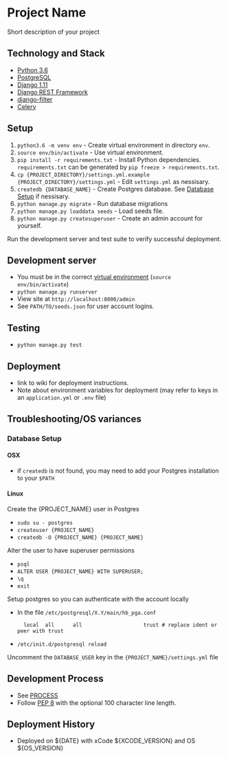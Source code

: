 # Project Name

Short description of your project

## Technology and Stack
 - [Python 3.6](https://www.python.org/downloads/release/python-365/)
 - [PostgreSQL](https://www.postgresql.org/)
 - [Django 1.11](https://docs.djangoproject.com/en/1.11/)
 - [Django REST Framework](http://www.django-rest-framework.org/)
 - [django-filter](https://django-filter.readthedocs.io/en/develop/)
 - [Celery](http://docs.celeryproject.org/en/latest/index.html)

## Setup
1. `python3.6 -m venv env` - Create virtual environment in directory `env`.
1. `source env/bin/activate` - Use virtual environment.
1. `pip install -r requirements.txt` - Install Python dependencies. `requirements.txt` can be generated by `pip freeze > requirements.txt`.
1. `cp {PROJECT_DIRECTORY}/settings.yml.example {PROJECT_DIRECTORY}/settings.yml` - Edit `settings.yml` as nessisary.
1. `createdb {DATABASE_NAME}` - Create Postgres database. See [Database Setup](#database-setup) if nessisary.
1. `python manage.py migrate` - Run database migrations
1. `python manage.py loaddata seeds` - Load seeds file. 
1. `python manage.py createsuperuser` - Create an admin account for yourself.

Run the development server and test suite to verify successful deployment.

## Development server
- You must be in the correct [virtual environment](https://realpython.com/python-virtual-environments-a-primer/) (`source env/bin/activate`)
- `python manage.py runserver`
- View site at `http://localhost:8000/admin`
- See `PATH/TO/seeds.json` for user account logins.

## Testing
- `python manage.py test`

## Deployment
- link to wiki for deployment instructions.
- Note about environment variables for deployment (may refer to keys in an `application.yml` or `.env` file)

## Troubleshooting/OS variances

### Database Setup

#### OSX
  - if `createdb` is not found, you may need to add your Postgres installation to your `$PATH`

#### Linux
  Create the {PROJECT_NAME} user in Postgres

  - `sudo su - postgres`
  - `createuser {PROJECT_NAME}`
  - `createdb -O {PROJECT_NAME} {PROJECT_NAME}`

  Alter the user to have superuser permissions
  
  - `psql`
  - `ALTER USER {PROJECT_NAME} WITH SUPERUSER;`
  - `\q`
  - `exit`

  Setup postgres so you can authenticate with the account locally
  
  - In the file `/etc/postgresql/X.Y/main/hb_pga.conf`
    ```
      local  all      all                    trust # replace ident or peer with trust
    ```
  - `/etc/init.d/postgresql reload`

  Uncomment the `DATABASE_USER` key in the `{PROJECT_NAME}/settings.yml` file

## Development Process
- See [PROCESS](PROCESS.md)
- Follow [PEP 8](https://www.python.org/dev/peps/pep-0008/) with the optional 100 character line length.

## Deployment History

- Deployed on ${DATE} with xCode ${XCODE_VERSION} and OS ${OS_VERSION}
